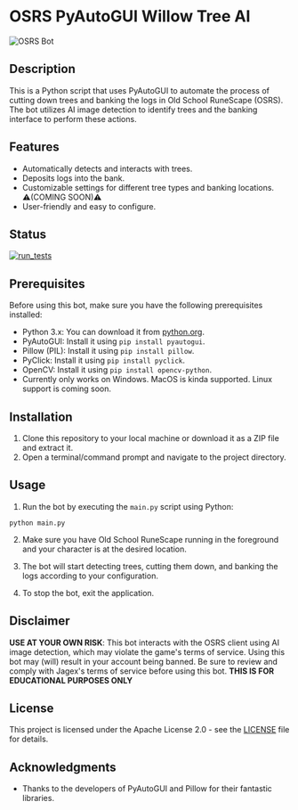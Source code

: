 # OSRS PyAutoGUI Willow Tree AI

![OSRS Bot](https://static.wikia.nocookie.net/2007scape/images/a/a3/Macros.gif/revision/latest?cb=20141201090409)

## Description

This is a Python script that uses PyAutoGUI to automate the process of cutting down trees and banking the logs in Old School RuneScape (OSRS). The bot utilizes AI image detection to identify trees and the banking interface to perform these actions.

## Features

- Automatically detects and interacts with trees.
- Deposits logs into the bank.
- Customizable settings for different tree types and banking locations. ⚠️(COMING SOON)⚠️
- User-friendly and easy to configure.

## Status
[![run_tests](https://github.com/maddox05/osrsAI-pyautogui/actions/workflows/python-app.yml/badge.svg)](https://github.com/maddox05/osrsAI-pyautogui/actions/workflows/python-app.yml)

## Prerequisites

Before using this bot, make sure you have the following prerequisites installed:

- Python 3.x: You can download it from [python.org](https://www.python.org/downloads/).
- PyAutoGUI: Install it using `pip install pyautogui`.
- Pillow (PIL): Install it using `pip install pillow`.
- PyClick: Install it using `pip install pyclick`.
- OpenCV: Install it using `pip install opencv-python`.
- Currently only works on Windows. MacOS is kinda supported. Linux support is coming soon.

## Installation

1. Clone this repository to your local machine or download it as a ZIP file and extract it.
2. Open a terminal/command prompt and navigate to the project directory.

## Usage

1. Run the bot by executing the `main.py` script using Python:
```
python main.py
```

2. Make sure you have Old School RuneScape running in the foreground and your character is at the desired location.

3. The bot will start detecting trees, cutting them down, and banking the logs according to your configuration.

4. To stop the bot, exit the application.

## Disclaimer

**USE AT YOUR OWN RISK**: This bot interacts with the OSRS client using AI image detection, which may violate the game's terms of service. Using this bot may (will) result in your account being banned. Be sure to review and comply with Jagex's terms of service before using this bot.
**THIS IS FOR EDUCATIONAL PURPOSES ONLY**

## License

This project is licensed under the Apache License 2.0 - see the [LICENSE](LICENSE) file for details.

## Acknowledgments

- Thanks to the developers of PyAutoGUI and Pillow for their fantastic libraries.


